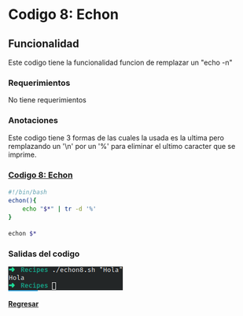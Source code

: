 # Codigo 8: Echon

## Funcionalidad
Este codigo tiene la funcionalidad funcion de remplazar un "echo -n"

### **Requerimientos**
No tiene requerimientos

### **Anotaciones**
Este codigo tiene 3 formas de las cuales la usada es la ultima pero remplazando un '\n' por un '%' para eliminar el ultimo caracter que se imprime.

### **[Codigo 8: Echon](echon8.sh)**

```bash
#!/bin/bash
echon(){
    echo "$*" | tr -d '%'
}

echon $*
```

### **Salidas del codigo**

![Salida.png](Salida.png)

**[Regresar](../README.md)**